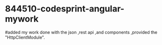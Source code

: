 # 844510-codesprint-angular-mywork


#added my work done with the json ,rest api ,and components ,provided the "HttpClientModule".
